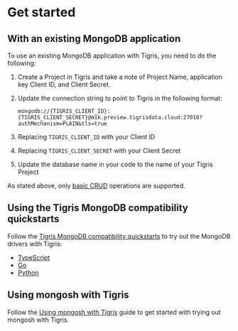 # Get started

## With an existing MongoDB application

To use an existing MongoDB application with Tigris, you need to do the
following:

1. Create a Project in Tigris and take a note of Project Name, application key
   Client ID, and Client Secret.
2. Update the connection string to point to Tigris in the following format:

   ```
   mongodb://{TIGRIS_CLIENT_ID}:{TIGRIS_CLIENT_SECRET}@m1k.preview.tigrisdata.cloud:27018?authMechanism=PLAIN&tls=true
   ```

3. Replacing `TIGRIS_CLIENT_ID` with your Client ID
4. Replacing `TIGRIS_CLIENT_SECRET` with your Client Secret
5. Update the database name in your code to the name of your Tigris Project

As stated above, only [basic CRUD](/docs/concepts/mongodb-compatibility/supported-features) operations are supported.

## Using the Tigris MongoDB compatibility quickstarts

Follow the
[Tigris MongoDB compatibility quickstarts](/docs/quickstarts/mongodb-compatibility/)
to try out the MongoDB drivers with Tigris:

- [TypeScript](/docs/quickstarts/mongodb-compatibility/typescript/)
- [Go](/docs/quickstarts/mongodb-compatibility/go/)
- [Python](/docs/quickstarts/mongodb-compatibility/python/)

## Using mongosh with Tigris

Follow the [Using mongosh with Tigris](/docs/sdkstools/mongodb-compatibility/mongosh)
guide to get started with trying out mongosh with Tigris.
